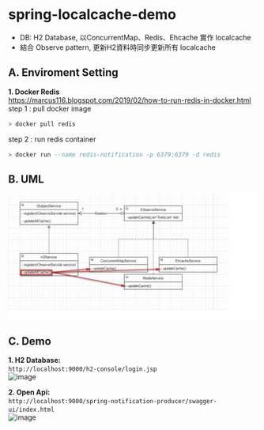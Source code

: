 # spring-localcache-demo 
* DB: H2 Database, 以ConcurrentMap、Redis、Ehcache 實作 localcache
* 結合 Observe pattern, 更新H2資料時同步更新所有 localcache

**A. Enviroment Setting**  
---
**1. Docker Redis**  
https://marcus116.blogspot.com/2019/02/how-to-run-redis-in-docker.html  
step 1 : pull docker image
```sql
> docker pull redis
```
step 2 : run redis container
```sql
> docker run --name redis-notification -p 6379:6379 -d redis
```

**B. UML**  
---
![image](https://github.com/st801026bill/spring-localcache-demo/blob/master/image/uml.png)

**C. Demo**  
---
**1. H2 Database:**  
```http://localhost:9000/h2-console/login.jsp```  
![image](https://github.com/st801026bill/spring-localcache-demo/blob/master/image/h2.png)

**2. Open Api:**  
```http://localhost:9000/spring-notification-producer/swagger-ui/index.html```  
![image](https://github.com/st801026bill/spring-localcache-demo/blob/master/image/openapi.png)
